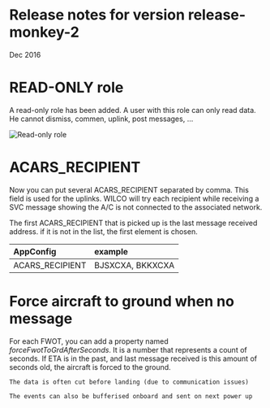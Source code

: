 # Release notes for version release-monkey-2

Dec 2016

# READ-ONLY role
A read-only role has been added. A user with this role can only read data. He cannot dismiss, commen, uplink, post messages, ...

![Read-only role](img/readonly.png)


# ACARS_RECIPIENT
Now you can put several ACARS_RECIPIENT separated by comma.
This field is used for the uplinks. WILCO will try each recipient while receiving a SVC message showing the A/C is not connected to the associated network.

The first ACARS_RECIPIENT that is picked up is the last message received address. if it is not in the list, the first element is chosen.


| AppConfig     | example     |
| :------------- | :------------- |
| ACARS_RECIPIENT       | BJSXCXA, BKKXCXA       |

# Force aircraft to ground when no message
For each FWOT, you can add a property named _forceFwotToGrdAfterSeconds_. It is a number that represents a count of seconds. If ETA is in the past, and last message received is this amount of seconds old, the aircraft is forced to the ground.

    The data is often cut before landing (due to communication issues)

    The events can also be bufferised onboard and sent on next power up
